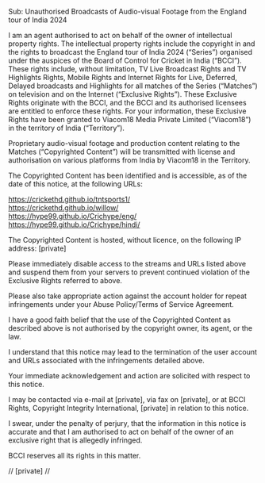 Sub: Unauthorised Broadcasts of Audio-visual Footage from the England
tour of India 2024

I am an agent authorised to act on behalf of the owner of intellectual
property rights. The intellectual property rights include the
copyright in and the rights to broadcast the England tour of India
2024 (“Series”) organised under the auspices of the Board of Control
for Cricket in India (“BCCI”). These rights include, without
limitation, TV Live Broadcast Rights and TV Highlights Rights, Mobile
Rights and Internet Rights for Live, Deferred, Delayed broadcasts and
Highlights for all matches of the Series (“Matches”) on television and
on the Internet (“Exclusive Rights”). These Exclusive Rights originate
with the BCCI, and the BCCI and its authorised licensees are entitled
to enforce these rights. For your information, these Exclusive Rights
have been granted to Viacom18 Media Private Limited (“Viacom18”) in
the territory of India (“Territory”).

Proprietary audio-visual footage and production content relating to
the Matches (“Copyrighted Content”) will be transmitted with license
and authorisation on various platforms from India by Viacom18 in the
Territory.

The Copyrighted Content has been identified and is accessible, as of
the date of this notice, at the following URLs:

https://crickethd.github.io/tntsports1/  
https://crickethd.github.io/willow/  
https://hype99.github.io/Crichype/eng/  
https://hype99.github.io/Crichype/hindi/  

The Copyrighted Content is hosted, without licence, on the following
IP address: [private]

Please immediately disable access to the streams and URLs listed above
and suspend them from your servers to prevent continued violation of
the Exclusive Rights referred to above.

Please also take appropriate action against the account holder for
repeat infringements under your Abuse Policy/Terms of Service
Agreement.

I have a good faith belief that the use of the Copyrighted Content as
described above is not authorised by the copyright owner, its agent,
or the law.

I understand that this notice may lead to the termination of the user
account and URLs associated with the infringements detailed above.

Your immediate acknowledgement and action are solicited with respect
to this notice.

I may be contacted via e-mail at [private], via fax
on [private], or at BCCI Rights, Copyright Integrity
International, [private] in relation to
this notice.

I swear, under the penalty of perjury, that the information in this
notice is accurate and that I am authorised to act on behalf of the
owner of an exclusive right that is allegedly infringed.

BCCI reserves all its rights in this matter.

// [private] //
